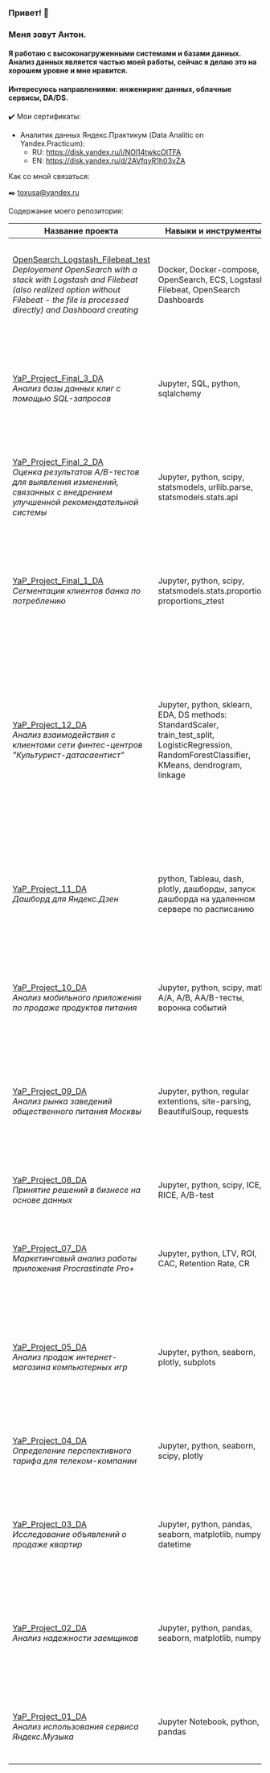 ### Привет! 👋

<!--
**toxusa/toxusa** is a ✨ _special_ ✨ repository because its `README.md` (this file) appears on your GitHub profile.

Here are some ideas to get you started:

- 🔭 I’m currently working on ...
- 🌱 I’m currently learning ...
- 👯 I’m looking to collaborate on ...
- 🤔 I’m looking for help with ...
- 💬 Ask me about ...
- 📫 How to reach me: ...
- 😄 Pronouns: ...
- ⚡ Fun fact: ...
-->

### Меня зовут Антон.
#### Я работаю с высоконагруженными системами и базами данных. Анализ данных является частью моей работы, сейчас я делаю это на хорошем уровне и мне нравится.
#### Интересуюсь направлениями: инжениринг данных, облачные сервисы, DA/DS.

:heavy_check_mark: Мои сертификаты: <br>
- Аналитик данных Яндекс.Практикум (Data Analitic on Yandex.Practicum):
  - RU: https://disk.yandex.ru/i/NOl14twkcOITFA
  - EN: https://disk.yandex.ru/d/2AVfqyR1h03vZA

Как со мной связаться: 

:black_nib: toxusa@yandex.ru

Содержание моего репозитория:

| Название проекта | Навыки и инструменты |  Задачи проекта |
| --- | --- | --- |
| [OpenSearch_Logstash_Filebeat_test](https://github.com/toxusa/OpenSearch_Logstash_Filebeat_test)<br> *Deployement OpenSearch with a stack with Logstash and Filebeat (also realized option without Filebeat - the file is processed directly) and Dashboard creating* | Docker, Docker-compose, OpenSearch, ECS, Logstash, Filebeat, OpenSearch Dashboards | Deploy two stacks: "file" to Logstash to OpenSearch; "file" to Filebeat to Logstash to OpenSearch. Finally creating a dashboard on sample nginx access log sample data |
| [YaP_Project_Final_3_DA](https://github.com/toxusa/YaP_Project_Final_3_DA)<br> *Анализ базы данных клиг с помощью SQL-запросов* | Jupyter, SQL, python, sqlalchemy | Анализ информации о книгах, издательствах, авторах, а также пользовательские обзоры книг. Эти данные помогут сформулировать ценностное предложение для нового продукта |
| [YaP_Project_Final_2_DA](https://github.com/toxusa/YaP_Project_Final_2_DA)<br> *Оценка результатов A/B-тестов для выявления изменений, связанных с внедрением улучшенной рекомендательной системы* | Jupyter, python, scipy, statsmodels, urllib.parse, statsmodels.stats.api | Анализ результатов A/B-теста и оценка платежной воронки после внедрения улучшенной рекомендательной системы интернет-магазина |
| [YaP_Project_Final_1_DA](https://github.com/toxusa/YaP_Project_Final_1_DA)<br> *Сегментация клиентов банка по потреблению* | Jupyter, python, scipy, statsmodels.stats.proportion, proportions_ztest | Сегментация клиентов банка и проверка гипотез о различии отделельных показателей (дохода, гендеру, балансу) для определения возможных причин оттока и путей решения |
| [YaP_Project_12_DA](https://github.com/toxusa/YaP_Project_12_DA)<br> *Анализ взаимодействия с клиентами сети финтес-центров "Культурист-датасаентист"* | Jupyter, python, sklearn, EDA, DS methods: StandardScaler, train_test_split, LogisticRegression, RandomForestClassifier, KMeans, dendrogram, linkage | Построение модели прогнозирования оттока клиентов сети финтес-центров методом логистической регрессии и методом случайного леса, кластеризация клиентов. Формулировка выводов и базовых рекомендаций по работе с клиентами для уменьшения оттока клиентов и развития сети |
| [YaP_Project_11_DA](https://github.com/toxusa/YaP_Project_11_DA)<br> *Дашборд для Яндекс.Дзен* | python, Tableau, dash, plotly, дашборды, запуск дашборда на удаленном сервере по расписанию | Составление технического задания и разработка двух видов дашбордов (в Tableau и с помощью библиотеки dash (python), а также презентации. Автоматизация визуализации данных |
| [YaP_Project_10_DA](https://github.com/toxusa/YaP_Project_10_DA)<br> *Анализ мобильного приложения по продаже продуктов питания* | Jupyter, python, scipy, math, A/A, A/B, AA/B-тесты, воронка событий | Анализ поведения пользователей мобильного приложения. Изучение воронки продаж, результатов A/A/B-эксперимента |
| [YaP_Project_09_DA](https://github.com/toxusa/YaP_Project_09_DA)<br> *Анализ рынка заведений общественного питания Москвы* | Jupyter, python, regular extentions, site-parsing, BeautifulSoup, requests | Анализ рынка общепита Москвы по типам объектов, по сетевым/не сетевым, по посадочным местам, по улицам и районам города. Рекомендации по наиболее перспективным заведениям для открытия |
| [YaP_Project_08_DA](https://github.com/toxusa/YaP_Project_08_DA)<br> *Принятие решений в бизнесе на основе данных* | Jupyter, python, scipy, ICE, RICE, A/B-test | Приоретизация гипотез и анализ A/B-теста, анализ увеличения выручки |
| [YaP_Project_07_DA](https://github.com/toxusa/YaP_Project_07_DA)<br> *Маркетинговый анализ работы приложения Procrastinate Pro+* | Jupyter, python, LTV, ROI, CAC, Retention Rate, CR | Исследовательский анлиз данных пользователей приложения, маркетинг, оценка окупаемости рекламы, анализ причин неокупаемости |
| [YaP_Project_05_DA](https://github.com/toxusa/YaP_Project_05_DA)<br> *Анализ продаж интернет-магазина компьютерных игр* | Jupyter, python, seaborn, plotly, subplots | Определение успешность игры закономерности. Вывод о потенциально популярных продуктах и планирование рекламных кампаний |
| [YaP_Project_04_DA](https://github.com/toxusa/YaP_Project_04_DA)<br> *Определение перспективного тарифа для телеком-компании* | Jupyter, python, seaborn, scipy, plotly | Анализ тарифов на выборке клиентов - 500 пользователей «Мегалайна». Анализ поведения клиентов и выводы — какой тариф лучше. |
| [YaP_Project_03_DA](https://github.com/toxusa/YaP_Project_03_DA)<br> *Исследование объявлений о продаже квартир* | Jupyter, python, pandas, seaborn, matplotlib, numpy, datetime | Анализ рыночной стоимости недвижимости на основании данных Яндекс Недвижимости за период с 2015 по середину 2019 года |
| [YaP_Project_02_DA](https://github.com/toxusa/YaP_Project_02_DA)<br> *Анализ надежности заемщиков* | Jupyter, python, pandas, seaborn, matplotlib, numpy | На основании статистики о плетежеспособности клиентов определить, влияет ли семейное положение и количество детей клиента на факт погашения кредита в срок |
| [YaP_Project_01_DA](https://github.com/toxusa/YaP_Project_01_DA)<br> *Анализ использования сервиса Яндекс.Музыка* | Jupyter Notebook, python, pandas | Найти различия при использовании сервиса Яндекс.Музыка в Москве и Санкт-Петербурге по дням недели и жанрам |
